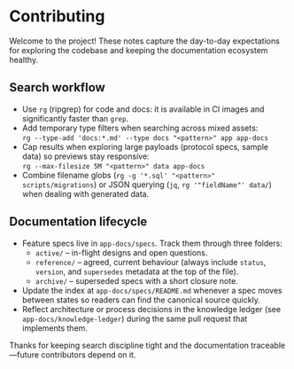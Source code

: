 # Contributing

Welcome to the project! These notes capture the day-to-day expectations for exploring the codebase and keeping the documentation ecosystem healthy.

## Search workflow

- Use `rg` (ripgrep) for code and docs: it is available in CI images and significantly faster than `grep`.
- Add temporary type filters when searching across mixed assets:\
  `rg --type-add 'docs:*.md' --type docs "<pattern>" app app-docs`
- Cap results when exploring large payloads (protocol specs, sample data) so previews stay responsive:\
  `rg --max-filesize 5M "<pattern>" data app-docs`
- Combine filename globs (`rg -g '*.sql' "<pattern>" scripts/migrations`) or JSON querying (`jq`, `rg '"fieldName"' data/`) when dealing with generated data.

## Documentation lifecycle

- Feature specs live in `app-docs/specs`. Track them through three folders:
  - `active/` – in-flight designs and open questions.
  - `reference/` – agreed, current behaviour (always include `status`, `version`, and `supersedes` metadata at the top of the file).
  - `archive/` – superseded specs with a short closure note.
- Update the index at `app-docs/specs/README.md` whenever a spec moves between states so readers can find the canonical source quickly.
- Reflect architecture or process decisions in the knowledge ledger (see `app-docs/knowledge-ledger`) during the same pull request that implements them.

Thanks for keeping search discipline tight and the documentation traceable—future contributors depend on it.

